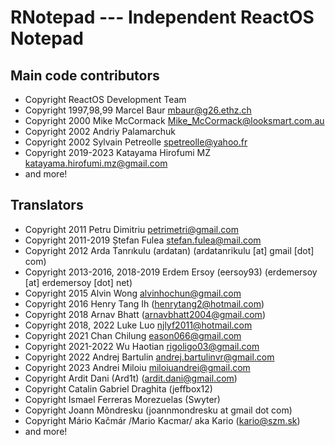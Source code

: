 # RNotepad --- Independent ReactOS Notepad

## Main code contributors

- Copyright ReactOS Development Team
- Copyright 1997,98,99 Marcel Baur <mbaur@g26.ethz.ch>
- Copyright 2000 Mike McCormack <Mike_McCormack@looksmart.com.au>
- Copyright 2002 Andriy Palamarchuk
- Copyright 2002 Sylvain Petreolle <spetreolle@yahoo.fr>
- Copyright 2019-2023 Katayama Hirofumi MZ <katayama.hirofumi.mz@gmail.com>
- and more!

## Translators

- Copyright 2011 Petru Dimitriu <petrimetri@gmail.com>
- Copyright 2011-2019 Ștefan Fulea <stefan.fulea@mail.com>
- Copyright 2012 Arda Tanrıkulu (ardatan) (ardatanrikulu [at] gmail [dot] com)
- Copyright 2013-2016, 2018-2019 Erdem Ersoy (eersoy93) (erdemersoy [at] erdemersoy [dot] net)
- Copyright 2015 Alvin Wong <alvinhochun@gmail.com>
- Copyright 2016 Henry Tang Ih (henrytang2@hotmail.com)
- Copyright 2018 Arnav Bhatt (arnavbhatt2004@gmail.com)
- Copyright 2018, 2022 Luke Luo <njlyf2011@hotmail.com>
- Copyright 2021 Chan Chilung <eason066@gmail.com>
- Copyright 2021-2022 Wu Haotian <rigoligo03@gmail.com>
- Copyright 2022 Andrej Bartulin <andrej.bartulinvr@gmail.com>
- Copyright 2023 Andrei Miloiu <miloiuandrei@gmail.com>
- Copyright Ardit Dani (Ard1t) (ardit.dani@gmail.com)
- Copyright Catalin Gabriel Draghita (jeffbox12)
- Copyright Ismael Ferreras Morezuelas (Swyter)
- Copyright Joann Mõndresku (joannmondresku at gmail dot com)
- Copyright Mário Kačmár /Mario Kacmar/ aka Kario (kario@szm.sk)
- and more!
